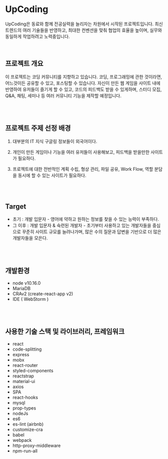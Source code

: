 # UpCoding 

UpCoding은 동료와 함께 전공실력을 늘리자는 차원에서 시작된 프로젝트입니다. 최신 트렌드의 여러 기술들을 반영하고, 최대한 컨벤션을 맞춰 협업의 효율을 높이며, 실무와 동일하게 작업하려고 노력중입니다.
<br>

<br>

## 프로젝트 개요

이 프로젝트는 코딩 커뮤니티를 지향하고 있습니다. 코딩, 프로그래밍에 관한 것이라면, 어느것이든 공유할 수 있고, 포스팅할 수 있습니다. 자신이 만든 웹 게임을 사이트 내에 반영하여 유저들이 즐기게 할 수 있고, 코드의 피드백도 받을 수 있게하며, 스터디 모집, Q&A, 채팅, 세미나 등 여러 커뮤니티 기능을 제작할 예정입니다.

<br>
<br>

## 프로젝트 주제 선정 배경

1. 대부분의 IT 지식 구글링 정보들이 외국어이다.

2. 개인이 만든 게임이나 기능을 여러 유저들이 사용해보고, 피드백을 받을만한 사이트가 필요하다.

3. 프로젝트에 대한 전반적인 계획 수립, 형상 관리, 파일 공유, Work Flow, 역할 분담을 동시에 할 수 있는 사이트가 필요하다.

   <br>
   <br>

## Target

- 초기 : 개발 입문자 - 영어에 약하고 원하는 정보를 찾을 수 있는 능력이 부족하다.
- 그 이후 : 개발 입문자 & 숙련된 개발자 - 초기부터 사용하고 있는 개발자들을 중심으로 꾸준히 사이트 규모를 늘려나가며, 많은 수의 질문과 답변을 기반으로 더 많은 개발자들을 모은다.

<br>
<br>

## 개발환경

- node v10.16.0
- MariaDB
- CRAv2 (create-react-app v2)
- IDE ( WebStorm )

<br>

<br>

## 사용한 기술 스택 및 라이브러리, 프레임워크

- react
- code-splitting
- express
- mobx
- react-router
- styled-components
- reactstrap
- material-ui
- axios
- SPA
- react-hooks
- mysql
- prop-types
- nodeJs
- es6
- es-lint (airbnb)
- customize-cra
- babel
- webpack
- http-proxy-middleware
- npm-run-all
